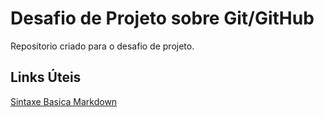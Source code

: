 # Desafio de Projeto sobre Git/GitHub 
Repositorio criado para o desafio de projeto.

## Links Úteis 
[Sintaxe Basica Markdown](https://www.markdownguide.org/basic-syntax/)
